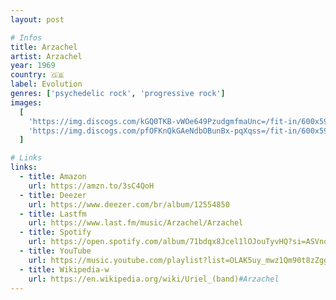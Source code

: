 ```yaml
---
layout: post

# Infos
title: Arzachel
artist: Arzachel
year: 1969
country: 🇬🇧
label: Evolution
genres: ['psychedelic rock', 'progressive rock']
images:
  [
    'https://img.discogs.com/kGQ0TKB-vWOe649PzudgmfmaUnc=/fit-in/600x596/filters:strip_icc():format(jpeg):mode_rgb():quality(90)/discogs-images/R-6961408-1430484241-2523.jpeg.jpg',
    'https://img.discogs.com/pfOFKnQkGAeNdbOBunBx-pqXqss=/fit-in/600x593/filters:strip_icc():format(jpeg):mode_rgb():quality(90)/discogs-images/R-6961408-1430484261-2272.jpeg.jpg',
  ]

# Links
links:
  - title: Amazon
    url: https://amzn.to/3sC4QoH
  - title: Deezer
    url: https://www.deezer.com/br/album/12554850
  - title: Lastfm
    url: https://www.last.fm/music/Arzachel/Arzachel
  - title: Spotify
    url: https://open.spotify.com/album/71bdqx8Jcel1lOJouTyvHQ?si=ASVnolt_T-GNmLufqUf1hA
  - title: YouTube
    url: https://music.youtube.com/playlist?list=OLAK5uy_mwz1Qm90t8zZggdOwrH07OtpUzq0WIXmw
  - title: Wikipedia-w
    url: https://en.wikipedia.org/wiki/Uriel_(band)#Arzachel
---
```

